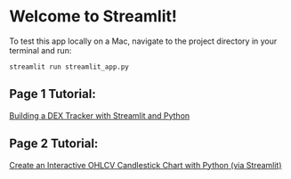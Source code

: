 # Welcome to Streamlit!

To test this app locally on a Mac, navigate to the project directory in your terminal and run:

```shell
streamlit run streamlit_app.py
```

## Page 1 Tutorial:

[Building a DEX Tracker with Streamlit and Python](https://www.coingecko.com/learn/dex-tracker-streamlit-python)

## Page 2 Tutorial:

[Create an Interactive OHLCV Candlestick Chart with Python (via Streamlit)](https://www.coingecko.com/learn/ohlcv-candlestick-chart-python-streamlit)
